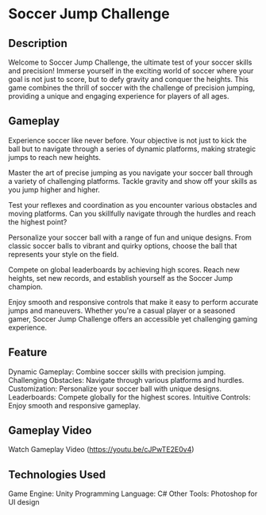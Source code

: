 # Soccer Jump Challenge

## Description
Welcome to Soccer Jump Challenge, the ultimate test of your soccer skills and precision! Immerse yourself in the exciting world of soccer where your goal is not just to score, but to defy gravity and conquer the heights. This game combines the thrill of soccer with the challenge of precision jumping, providing a unique and engaging experience for players of all ages.

## Gameplay
Experience soccer like never before. Your objective is not just to kick the ball but to navigate through a series of dynamic platforms, making strategic jumps to reach new heights.

Master the art of precise jumping as you navigate your soccer ball through a variety of challenging platforms. Tackle gravity and show off your skills as you jump higher and higher.

Test your reflexes and coordination as you encounter various obstacles and moving platforms. Can you skillfully navigate through the hurdles and reach the highest point?

Personalize your soccer ball with a range of fun and unique designs. From classic soccer balls to vibrant and quirky options, choose the ball that represents your style on the field.

Compete on global leaderboards by achieving high scores. Reach new heights, set new records, and establish yourself as the Soccer Jump champion.

Enjoy smooth and responsive controls that make it easy to perform accurate jumps and maneuvers. Whether you're a casual player or a seasoned gamer, Soccer Jump Challenge offers an accessible yet challenging gaming experience.

## Feature
Dynamic Gameplay: Combine soccer skills with precision jumping.
Challenging Obstacles: Navigate through various platforms and hurdles.
Customization: Personalize your soccer ball with unique designs.
Leaderboards: Compete globally for the highest scores.
Intuitive Controls: Enjoy smooth and responsive gameplay.

## Gameplay Video

Watch Gameplay Video (https://youtu.be/cJPwTE2E0v4)

## Technologies Used
Game Engine: Unity
Programming Language: C#
Other Tools: Photoshop for UI design
